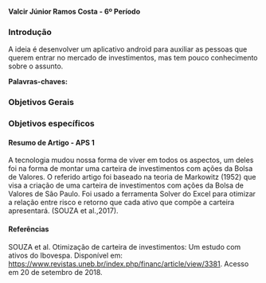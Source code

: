**Valcir Júnior Ramos Costa - 6º Período**


### Introdução
A ideia é desenvolver um aplicativo android para auxiliar as pessoas que querem entrar no mercado de investimentos,
mas tem pouco conhecimento sobre o assunto.

**Palavras-chaves:**

### Objetivos Gerais

### Objetivos específicos

#### Resumo de Artigo - APS 1
A tecnologia mudou nossa forma de viver em todos os aspectos, um deles foi na forma de montar uma carteira de investimentos com ações da Bolsa de Valores. O referido artigo foi baseado na teoria de Markowitz (1952) que visa a criação de uma carteira de investimentos com ações da Bolsa de Valores de São Paulo. Foi usado a ferramenta Solver do Excel para otimizar a relação entre risco e retorno que cada ativo que compõe a carteira apresentará. (SOUZA et al.,2017).

#### Referências

SOUZA et al. Otimização de carteira de investimentos: Um estudo com ativos do Ibovespa.
Disponível em: https://www.revistas.uneb.br/index.php/financ/article/view/3381. Acesso em 20 de setembro de 2018.


